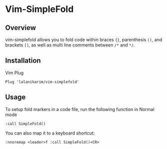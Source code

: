 Vim-SimpleFold
==============

Overview
--------

vim-simplefold allows you to fold code within braces `{}`, parenthesis `()`, 
and brackets `[]`, as well as multi line comments between `/*` and `*/`.

Installation
------------

Vim Plug
```
Plug 'lalanikarim/vim-simplefold'
```

Usage
-----

To setup fold markers in a code file, run the following function in Normal mode

```
:call SimpleFold()
```

You can also map it to a keyboard shortcut:

```
:nnoremap <leader>f :call SimpleFold()<CR>
```

